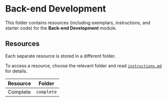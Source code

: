 # Back-end Development

This folder contains resources (including exemplars, instructions, and starter code) for the **Back-end Development** module.

## Resources

Each separate resource is stored in a different folder.

To access a resource, choose the relevant folder and read [`instructions.md`](./instructions.md) for details.

| Resource | Folder |
| --- | --- |
| Complete | `complete` |
